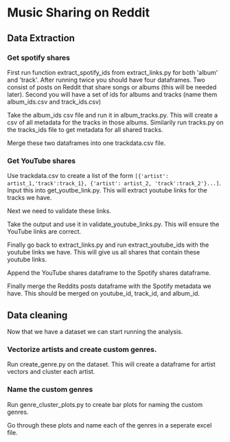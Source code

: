 # Music Sharing on Reddit

## Data Extraction
### Get spotify shares
First run function extract_spotify_ids from extract_links.py for both 'album' and 'track'. 
After running twice you should have four dataframes. Two consist of posts on Reddit that share songs or albums (this will be needed later). 
Second you will have a set of ids for albums and tracks (name them album_ids.csv and track_ids.csv)

Take the album_ids csv file and run it in album_tracks.py. This will create a csv of all metadata for the tracks in those albums. 
Similarily run tracks.py on the tracks_ids file to get metadata for all shared tracks.

Merge these two dataframes into one trackdata.csv file. 


### Get YouTube shares
Use trackdata.csv to create a list of the form ```[{'artist': artist_1,'track':track_1}, {'artist': artist_2, 'track':track_2'}...]```. Input this into get_youtbe_link.py. 
This will extract youtube links for the tracks we have. 

Next we need to validate these links. 

Take the output and use it in validate_youtube_links.py. This will ensure the YouTube links are correct. 

Finally go back to extract_links.py and run extract_youtube_ids with the youtube links we have. This will give us all shares that contain these youtube links. 

Append the YouTube shares dataframe to the Spotify shares dataframe. 

Finally merge the Reddits posts dataframe with the Spotify metadata we have. This should be merged on youtube_id, track_id, and album_id. 

## Data cleaning
Now that we have a dataset we can start running the analysis.
### Vectorize artists and create custom genres. 
Run create_genre.py on the dataset. This will create a dataframe for artist vectors and cluster each artist. 

### Name the custom genres
Run genre_cluster_plots.py to create bar plots for naming the custom genres. 

Go through these plots and name each of the genres in a seperate excel file. 




